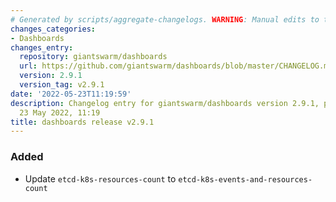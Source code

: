 ```yaml
---
# Generated by scripts/aggregate-changelogs. WARNING: Manual edits to this files will be overwritten.
changes_categories:
- Dashboards
changes_entry:
  repository: giantswarm/dashboards
  url: https://github.com/giantswarm/dashboards/blob/master/CHANGELOG.md#291---2022-05-23
  version: 2.9.1
  version_tag: v2.9.1
date: '2022-05-23T11:19:59'
description: Changelog entry for giantswarm/dashboards version 2.9.1, published on
  23 May 2022, 11:19
title: dashboards release v2.9.1
---
```


### Added
- Update `etcd-k8s-resources-count` to `etcd-k8s-events-and-resources-count`
